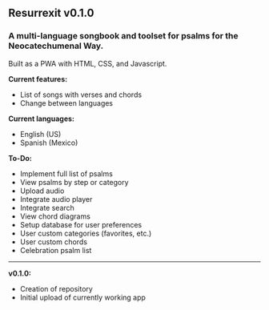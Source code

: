 ## Resurrexit v0.1.0
### A multi-language songbook and toolset for psalms for the Neocatechumenal Way.
Built as a PWA with HTML, CSS, and Javascript.

**Current features:**
- List of songs with verses and chords
- Change between languages

**Current languages:**
- English (US)
- Spanish (Mexico)

**To-Do:**
- Implement full list of psalms
- View psalms by step or category
- Upload audio
- Integrate audio player
- Integrate search
- View chord diagrams
- Setup database for user preferences
- User custom categories (favorites, etc.)
- User custom chords
- Celebration psalm list

---

**v0.1.0:**
- Creation of repository
- Initial upload of currently working app
